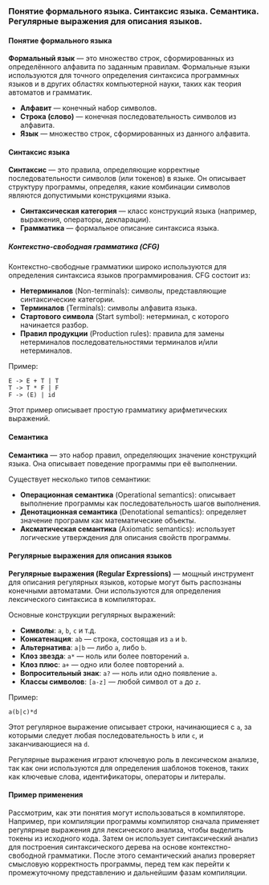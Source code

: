 ### Понятие формального языка. Синтаксис языка. Семантика. Регулярные выражения для описания языков.

#### Понятие формального языка

**Формальный язык** — это множество строк, сформированных из определённого алфавита по заданным правилам. Формальные языки используются для точного определения синтаксиса программных языков и в других областях компьютерной науки, таких как теория автоматов и грамматик.

- **Алфавит** — конечный набор символов.
- **Строка (слово)** — конечная последовательность символов из алфавита.
- **Язык** — множество строк, сформированных из данного алфавита.

#### Синтаксис языка

**Синтаксис** — это правила, определяющие корректные последовательности символов (или токенов) в языке. Он описывает структуру программы, определяя, какие комбинации символов являются допустимыми конструкциями языка.

- **Синтаксическая категория** — класс конструкций языка (например, выражения, операторы, декларации).
- **Грамматика** — формальное описание синтаксиса языка.

##### Контекстно-свободная грамматика (CFG)

Контекстно-свободные грамматики широко используются для определения синтаксиса языков программирования. CFG состоит из:
- **Нетерминалов** (Non-terminals): символы, представляющие синтаксические категории.
- **Терминалов** (Terminals): символы алфавита языка.
- **Стартового символа** (Start symbol): нетерминал, с которого начинается разбор.
- **Правил продукции** (Production rules): правила для замены нетерминалов последовательностями терминалов и/или нетерминалов.

Пример:
```
E -> E + T | T
T -> T * F | F
F -> (E) | id
```
Этот пример описывает простую грамматику арифметических выражений.

#### Семантика

**Семантика** — это набор правил, определяющих значение конструкций языка. Она описывает поведение программы при её выполнении.

Существует несколько типов семантики:
- **Операционная семантика** (Operational semantics): описывает выполнение программы как последовательность шагов выполнения.
- **Денотационная семантика** (Denotational semantics): определяет значение программ как математические объекты.
- **Аксматическая семантика** (Axiomatic semantics): использует логические утверждения для описания свойств программы.

#### Регулярные выражения для описания языков

**Регулярные выражения (Regular Expressions)** — мощный инструмент для описания регулярных языков, которые могут быть распознаны конечными автоматами. Они используются для определения лексического синтаксиса в компиляторах.

Основные конструкции регулярных выражений:
- **Символы**: `a`, `b`, `c` и т.д.
- **Конкатенация**: `ab` — строка, состоящая из `a` и `b`.
- **Альтернатива**: `a|b` — либо `a`, либо `b`.
- **Клоз звезда**: `a*` — ноль или более повторений `a`.
- **Клоз плюс**: `a+` — одно или более повторений `a`.
- **Вопросительный знак**: `a?` — ноль или одно появление `a`.
- **Классы символов**: `[a-z]` — любой символ от `a` до `z`.

Пример:
```
a(b|c)*d
```
Этот регулярное выражение описывает строки, начинающиеся с `a`, за которыми следует любая последовательность `b` или `c`, и заканчивающиеся на `d`.

Регулярные выражения играют ключевую роль в лексическом анализе, так как они используются для определения шаблонов токенов, таких как ключевые слова, идентификаторы, операторы и литералы.

#### Пример применения

Рассмотрим, как эти понятия могут использоваться в компиляторе. Например, при компиляции программы компилятор сначала применяет регулярные выражения для лексического анализа, чтобы выделить токены из исходного кода. Затем он использует синтаксический анализ для построения синтаксического дерева на основе контекстно-свободной грамматики. После этого семантический анализ проверяет смысловую корректность программы, перед тем как перейти к промежуточному представлению и дальнейшим фазам компиляции.
